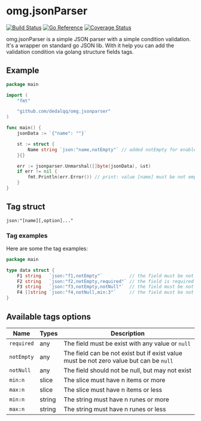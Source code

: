 # omg.jsonParser

[![Build Status](https://travis-ci.com/dedalqq/omg.jsonparser.svg?branch=master)](https://travis-ci.com/dedalqq/omg.jsonparser)
[![Go Reference](https://pkg.go.dev/badge/github.com/dedalqq/omg.jsonparser.svg)](https://pkg.go.dev/github.com/dedalqq/omg.jsonparser)
[![Coverage Status](https://coveralls.io/repos/github/dedalqq/omg.jsonparser/badge.svg?branch=master)](https://coveralls.io/github/dedalqq/omg.jsonparser?branch=master)

omg.jsonParser is a simple JSON parser with a simple condition validation. It's a wrapper on standard go JSON lib. With it help you can add the validation condition via golang structure fields tags.

## Example

```go
package main

import (
	"fmt"

	"github.com/dedalqq/omg.jsonparser"
)

func main() {
	jsonData := `{"name": ""}`

	st := struct {
		Name string `json:"name,notEmpty"` // added notEmpty for enable validation for it field
	}{}

	err := jsonparser.Unmarshal([]byte(jsonData), &st)
	if err != nil {
		fmt.Println(err.Error()) // print: value [name] must be not empty
	}
}

```

## Tag struct

```
json:"[name][,option]..."
```

### Tag examples

Here are some the tag examples:

```go
package main

type data struct {
    F1 string   `json:"f1,notEmpty"`          // the field must be not empty
    F2 string   `json:"f2,notEmpty,required"` // the field is required and must be not empty but may be the null value
    F3 string   `json:"f3,notEmpty,notNull"`  // the field must be not empty and not null but may not exist
    F4 []string `json:"f4,notNull,min:3"`     // the field must be not null and contains 3 or more items but may not exist
}
```

## Available tags options

| Name        | Types  | Description                                                                            |
| ----------- | ------ | -------------------------------------------------------------------------------------- |
| `required`  | any    | The field must be exist with any value or `null`                                       |
| `notEmpty`  | any    | The field can be not exist but if exist value must be not zero value but can be `null` |
| `notNull`   | any    | The field should not be null, but may not exist                                        |
| `min:n`     | slice  | The slice must have n items or more                                                    |
| `max:n`     | slice  | The slice must have n items or less                                                    |
| `min:n`     | string | The string must have n runes or more                                                   |
| `max:n`     | string | The string must have n runes or less                                                   |